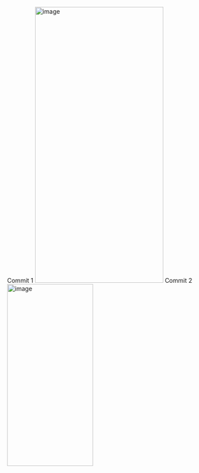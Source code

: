 Commit 1
<img width="299" height="643" alt="image" src="https://github.com/user-attachments/assets/37218f63-edf6-48d7-bbf8-0e914c672aee" />
Commit 2
<img width="200" height="424" alt="image" src="https://github.com/user-attachments/assets/732624d8-2a3f-41ca-856a-23fa519a555d" />
